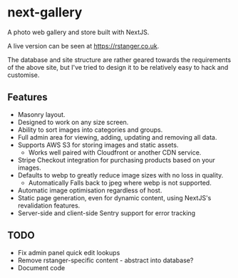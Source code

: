 # next-gallery

A photo web gallery and store built with NextJS.

A live version can be seen at <https://rstanger.co.uk>.

The database and site structure are rather geared towards the requirements of the above site, but I've tried to design
it to be relatively easy to hack and customise.

## Features

- Masonry layout.
- Designed to work on any size screen.
- Ability to sort images into categories and groups.
- Full admin area for viewing, adding, updating and removing all data.
- Supports AWS S3 for storing images and static assets.
  - Works well paired with Cloudfront or another CDN service.
- Stripe Checkout integration for purchasing products based on your images.
- Defaults to webp to greatly reduce image sizes with no loss in quality.
  - Automatically Falls back to jpeg where webp is not supported.
- Automatic image optimisation regardless of host.
- Static page generation, even for dynamic content, using NextJS's revalidation features.
- Server-side and client-side Sentry support for error tracking

## TODO

- Fix admin panel quick edit lookups
- Remove rstanger-specific content - abstract into database?
- Document code
